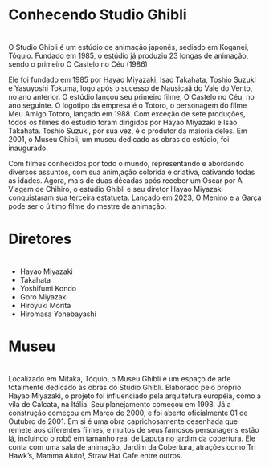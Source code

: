 # Conhecendo Studio Ghibli <h1>
O Studio Ghibli é um estúdio de animação japonês, sediado em Koganei, Tóquio. Fundado em 1985, o estúdio já produziu 23 longas de animação, sendo o primeiro O Castelo no Céu (1986)

Ele foi fundado em 1985 por Hayao Miyazaki, Isao Takahata, Toshio Suzuki e Yasuyoshi Tokuma, logo após o sucesso de Nausicaä do Vale do Vento, no ano anterior. O estúdio lançou seu primeiro filme, O Castelo no Céu, no ano seguinte. O logotipo da empresa é o Totoro, o personagem do filme Meu Amigo Totoro, lançado em 1988. Com exceção de sete produções, todos os filmes do estúdio foram dirigidos por Hayao Miyazaki e Isao Takahata. Toshio Suzuki, por sua vez, é o produtor da maioria deles. Em 2001, o Museu Ghibli, um museu dedicado as obras do estúdio, foi inaugurado.

Com filmes conhecidos por todo o mundo, representando e abordando diversos assuntos, com sua anim,ação colorida e criativa, cativando todas as idades. Agora, mais de duas décadas após receber um Oscar por A Viagem de Chihiro, o estúdio Ghibli e seu diretor Hayao Miyazaki conquistaram sua terceira estatueta. Lançado em 2023, O Menino e a Garça pode ser o último filme do mestre de animação.

# Diretores <h1>
- Hayao Miyazaki
-  Takahata
- Yoshifumi Kondo
- Goro Miyazaki
- Hiroyuki Morita
- Hiromasa Yonebayashi

# Museu <h1>
Localizado em Mitaka, Tóquio, o Museu Ghibli é um espaço de arte totalmente dedicado às obras do Studio Ghibli.
Elaborado pelo próprio Hayao Miyazaki, o projeto foi influenciado pela arquitetura européia, como a vila de Calcata, na Itália. Seu planejamento começou em 1998. Já a construção começou em Março de 2000, e foi aberto oficialmente 01 de Outubro de 2001.
Em si é uma obra caprichosamente desenhada que remete aos diferentes filmes, e muitos de seus famosos personagens estão lá, incluindo o robô em tamanho real de Laputa no jardim da cobertura.
Ele conta com uma sala de animação, Jardim da Cobertura, atrações como Tri Hawk’s, Mamma Aiuto!, Straw Hat Cafe entre outros.
